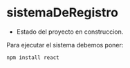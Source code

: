 <h1>sistemaDeRegistro</h1>

- Estado del proyecto en construccion.

Para ejecutar el sistema debemos poner:

```npm install react```
